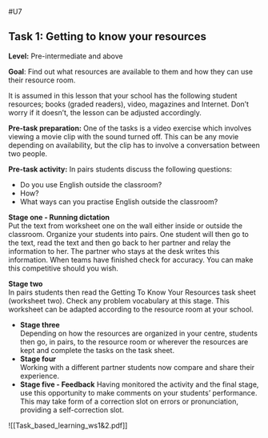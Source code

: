 #U7
## Task 1: Getting to know your resources

**Level:** Pre-intermediate and above

**Goal**: Find out what resources are available to them and how they can use their resource room.

It is assumed in this lesson that your school has the following student resources; books (graded readers), video, magazines and Internet. Don’t worry if it doesn’t, the lesson can be adjusted accordingly.

**Pre-task preparation:** One of the tasks is a video exercise which involves viewing a movie clip with the sound turned off. This can be any movie depending on availability, but the clip has to involve a conversation between two people.

**Pre-task activity:** In pairs students discuss the following questions:

- Do you use English outside the classroom?
- How?
- What ways can you practise English outside the classroom?

**Stage one - Running dictation**  
Put the text from worksheet one on the wall either inside or outside the classroom. Organize your students into pairs. One student will then go to the text, read the text and then go back to her partner and relay the information to her. The partner who stays at the desk writes this information. When teams have finished check for accuracy. You can make this competitive should you wish.

**Stage two**  
In pairs students then read the Getting To Know Your Resources task sheet (worksheet two). Check any problem vocabulary at this stage. This worksheet can be adapted according to the resource room at your school.

- **Stage three**  
    Depending on how the resources are organized in your centre, students then go, in pairs, to the resource room or wherever the resources are kept and complete the tasks on the task sheet.
- **Stage four**  
    Working with a different partner students now compare and share their experience.
- **Stage five - Feedback** 
    Having monitored the activity and the final stage, use this opportunity to make comments on your students’ performance. This may take form of a correction slot on errors or pronunciation, providing a self-correction slot.
    
![[Task_based_learning_ws1&2.pdf]]